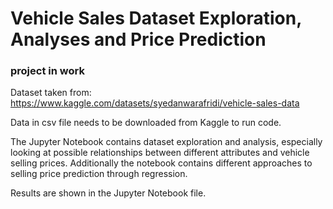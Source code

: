 # Vehicle Sales Dataset Exploration, Analyses and Price Prediction
### project in work

Dataset taken from: https://www.kaggle.com/datasets/syedanwarafridi/vehicle-sales-data

Data in csv file needs to be downloaded from Kaggle to run code.

The Jupyter Notebook contains dataset exploration and analysis, especially looking at possible relationships between different attributes and vehicle selling prices.
Additionally the notebook contains different approaches to selling price prediction through regression.

Results are shown in the Jupyter Notebook file.

